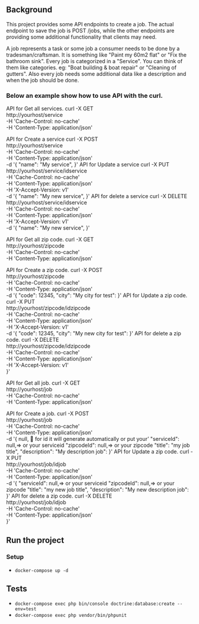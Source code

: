 ## Background
This project provides some API endpoints to create a job. The actual endpoint to save the job is POST /jobs, 
while the other endpoints are providing some additional functionality that clients may need.

A job represents a task or some job a consumer needs to be done by a tradesman/craftsman.
It is something like "Paint my 60m2 flat" or "Fix the bathroom sink".
Every job is categorized in a "Service". You can think of them like categories. eg: "Boat building & boat repair" or "Cleaning of gutters".
Also every job needs some additional data like a description and when the job should be done.


### Below an example show how to use API with the curl.

API for Get all services.
 curl -X GET \
  http://yourhost/service \
  -H 'Cache-Control: no-cache' \
  -H 'Content-Type: application/json' 

API for Create a service
curl -X POST \
  http://yourhost/service \
  -H 'Cache-Control: no-cache' \
  -H 'Content-Type: application/json' \
  -d '{
	"name": "My service",
}'
API for Update a service
curl -X PUT \
  http://yourhost/service/idservice \
  -H 'Cache-Control: no-cache' \
  -H 'Content-Type: application/json' \
  -H 'X-Accept-Version: v1' \
  -d '{
	"name": "My new service",
}'
API for delete a service
curl -X DELETE \
  http://yourhost/service/idservice \
  -H 'Cache-Control: no-cache' \
  -H 'Content-Type: application/json' \
  -H 'X-Accept-Version: v1' \
  -d '{
	"name": "My new service",
}'

API for Get all zip code.
 curl -X GET \
  http://yourhost/zipcode \
  -H 'Cache-Control: no-cache' \
  -H 'Content-Type: application/json' 

API for Create a zip code.
curl -X POST \
  http://yourhost/zipcode \
  -H 'Cache-Control: no-cache' \
  -H 'Content-Type: application/json' \
  -d '{
	"code": 12345,
	"city": "My city for test":
}'
API for Update a zip code.
curl -X PUT \
  http://yourhost/zipcode/idzipcode \
  -H 'Cache-Control: no-cache' \
  -H 'Content-Type: application/json' \
  -H 'X-Accept-Version: v1' \
  -d '{
	"code": 12345,
	"city": "My new city for test":
}'
API for delete a zip code.
curl -X DELETE \
  http://yourhost/zipcode/idzipcode \
  -H 'Cache-Control: no-cache' \
  -H 'Content-Type: application/json' \
  -H 'X-Accept-Version: v1' \
}'

API for Get all job.
 curl -X GET \
  http://yourhost/job \
  -H 'Cache-Control: no-cache' \
  -H 'Content-Type: application/json' 

API for Create a job.
curl -X POST \
  http://yourhost/job \
  -H 'Cache-Control: no-cache' \
  -H 'Content-Type: application/json' \
  -d '{
        null,  for id it will generate automatically or put your’
        "serviceId": null,=> or your serviceid
        "zipcodeId": null,=> or your zipcode
	"title": "my job title",
	"description": "My description job":
}'
API for Update a zip code.
curl -X PUT \
  http://yourhost/job/idjob \
  -H 'Cache-Control: no-cache' \
  -H 'Content-Type: application/json' \
  -d '{
        "serviceId": null,=> or your serviceid
        "zipcodeId": null,=> or your zipcode
	"title": "my new job title",
	"description": "My new description job":
}'
API for delete a zip code.
curl -X DELETE \
  http://yourhost/job/idjob \
  -H 'Cache-Control: no-cache' \
  -H 'Content-Type: application/json' \
}'



## Run the project
### Setup
- `docker-compose up -d`

## Tests
- `docker-compose exec php bin/console doctrine:database:create --env=test`
- `docker-compose exec php vendor/bin/phpunit`
